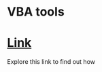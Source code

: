 # VBA tools #
# [Link](https://codereview.stackexchange.com/questions/66706/wait-is-this-linq)
Explore this link to find out how 
